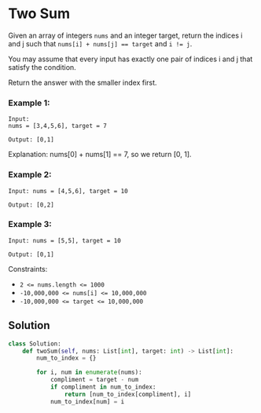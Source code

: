 # Two Sum

Given an array of integers `nums` and an integer target, return the indices i and j such that `nums[i] + nums[j] == target` and `i != j`.

You may assume that every input has exactly one pair of indices i and j that satisfy the condition.

Return the answer with the smaller index first.

### Example 1:

```
Input: 
nums = [3,4,5,6], target = 7

Output: [0,1]
```

Explanation: nums[0] + nums[1] == 7, so we return [0, 1].

### Example 2:
```
Input: nums = [4,5,6], target = 10

Output: [0,2]
```
### Example 3:
```
Input: nums = [5,5], target = 10

Output: [0,1]
```
Constraints:
- `2 <= nums.length <= 1000`
- `-10,000,000 <= nums[i] <= 10,000,000`
- `-10,000,000 <= target <= 10,000,000`

## Solution
```python
class Solution:
    def twoSum(self, nums: List[int], target: int) -> List[int]:
        num_to_index = {}

        for i, num in enumerate(nums):
            compliment = target - num
            if compliment in num_to_index:
                return [num_to_index[compliment], i]
            num_to_index[num] = i
```
